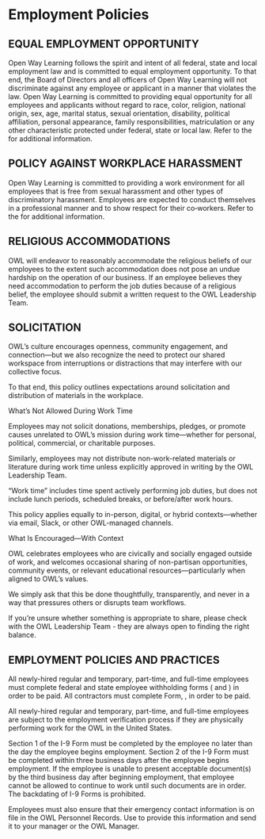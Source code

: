# Employment Policies

## EQUAL EMPLOYMENT OPPORTUNITY

Open Way Learning follows the spirit and intent of all federal, state and local employment law and is committed to equal employment opportunity.  To that end, the Board of Directors and all officers of Open Way Learning will not discriminate against any employee or applicant in a manner that violates the law. Open Way Learning is committed to providing equal opportunity for all employees and applicants without regard to race, color, religion, national origin, sex, age, marital status, sexual orientation, disability, political affiliation, personal appearance, family responsibilities, matriculation or any other characteristic protected under federal, state or local law.  Refer to the  for additional information.

## POLICY AGAINST WORKPLACE HARASSMENT

Open Way Learning is committed to providing a work environment for all employees that is free from sexual harassment and other types of discriminatory harassment. Employees are expected to conduct themselves in a professional manner and to show respect for their co‐workers.  Refer to the  for additional information.

## RELIGIOUS ACCOMMODATIONS

OWL will endeavor to reasonably accommodate the religious beliefs of our employees to the extent such accommodation does not pose an undue hardship on the operation of our business. If an employee believes they need accommodation to perform the job duties because of a religious belief, the employee should submit a written request to the OWL Leadership Team.

## SOLICITATION

OWL’s culture encourages openness, community engagement, and connection—but we also recognize the need to protect our shared workspace from interruptions or distractions that may interfere with our collective focus.

To that end, this policy outlines expectations around solicitation and distribution of materials in the workplace.

What’s Not Allowed During Work Time

Employees may not solicit donations, memberships, pledges, or promote causes unrelated to OWL’s mission during work time—whether for personal, political, commercial, or charitable purposes.

Similarly, employees may not distribute non-work-related materials or literature during work time unless explicitly approved in writing by the OWL Leadership Team.

“Work time” includes time spent actively performing job duties, but does not include lunch periods, scheduled breaks, or before/after work hours.

This policy applies equally to in-person, digital, or hybrid contexts—whether via email, Slack, or other OWL-managed channels.

What Is Encouraged—With Context

OWL celebrates employees who are civically and socially engaged outside of work, and welcomes occasional sharing of non-partisan opportunities, community events, or relevant educational resources—particularly when aligned to OWL’s values.

We simply ask that this be done thoughtfully, transparently, and never in a way that pressures others or disrupts team workflows.

If you’re unsure whether something is appropriate to share, please check with the OWL Leadership Team - they are always open to finding the right balance.

## EMPLOYMENT POLICIES AND PRACTICES

All newly-hired regular and temporary, part-time, and full-time employees must complete federal and state employee withholding forms ( and ) in order to be paid.  All contractors must complete  Form, , in order to be paid.

All newly-hired regular and temporary, part-time, and full-time employees are subject to the  employment verification process if they are physically performing work for the OWL in the United States.

Section 1 of the I-9 Form must be completed by the employee no later than the day the employee begins employment. Section 2 of the I-9 Form must be completed within three business days after the employee begins employment. If the employee is unable to present acceptable document(s) by the third business day after beginning employment, that employee cannot be allowed to continue to work until such documents are in order. The backdating of I-9 Forms is prohibited.

Employees must also ensure that their emergency contact information is on file in the OWL Personnel Records. Use  to provide this information and send it to your manager or the OWL Manager.